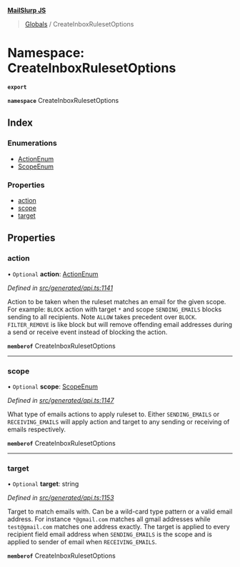 **[MailSlurp JS](../README.md)**

> [Globals](../README.md) / CreateInboxRulesetOptions

# Namespace: CreateInboxRulesetOptions

**`export`** 

**`namespace`** CreateInboxRulesetOptions

## Index

### Enumerations

* [ActionEnum](../enums/createinboxrulesetoptions.actionenum.md)
* [ScopeEnum](../enums/createinboxrulesetoptions.scopeenum.md)

### Properties

* [action](createinboxrulesetoptions.md#action)
* [scope](createinboxrulesetoptions.md#scope)
* [target](createinboxrulesetoptions.md#target)

## Properties

### action

• `Optional` **action**: [ActionEnum](../enums/createinboxrulesetoptions.actionenum.md)

*Defined in [src/generated/api.ts:1141](https://github.com/mailslurp/mailslurp-client/blob/cce5bf2/src/generated/api.ts#L1141)*

Action to be taken when the ruleset matches an email for the given scope. For example: `BLOCK` action with target `*` and scope `SENDING_EMAILS` blocks sending to all recipients. Note `ALLOW` takes precedent over `BLOCK`. `FILTER_REMOVE` is like block but will remove offending email addresses during a send or receive event instead of blocking the action.

**`memberof`** CreateInboxRulesetOptions

___

### scope

• `Optional` **scope**: [ScopeEnum](../enums/createinboxrulesetoptions.scopeenum.md)

*Defined in [src/generated/api.ts:1147](https://github.com/mailslurp/mailslurp-client/blob/cce5bf2/src/generated/api.ts#L1147)*

What type of emails actions to apply ruleset to. Either `SENDING_EMAILS` or `RECEIVING_EMAILS` will apply action and target to any sending or receiving of emails respectively.

**`memberof`** CreateInboxRulesetOptions

___

### target

• `Optional` **target**: string

*Defined in [src/generated/api.ts:1153](https://github.com/mailslurp/mailslurp-client/blob/cce5bf2/src/generated/api.ts#L1153)*

Target to match emails with. Can be a wild-card type pattern or a valid email address. For instance `*@gmail.com` matches all gmail addresses while `test@gmail.com` matches one address exactly. The target is applied to every recipient field email address when `SENDING_EMAILS` is the scope and is applied to sender of email when `RECEIVING_EMAILS`.

**`memberof`** CreateInboxRulesetOptions
